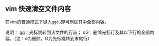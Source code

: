 ## vim 快速清空文件内容 

在vim的普通模式下键入`ggdG`即可删除其中全部内容。

说明：
gg：光标跳转到该文件的行首；
dG：删除光标行及其以下行的全部内容。（注：d为删除，G为光标跳转到末尾行）
